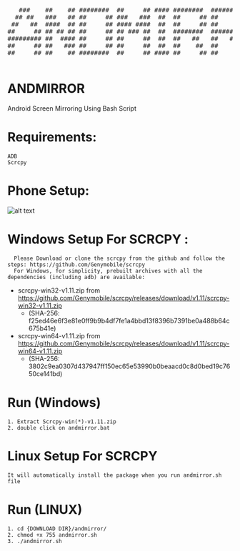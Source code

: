 <pre>
   ###    ##    ## ########  ##     ## #### ########  ########   #######  ########  
  ## ##   ###   ## ##     ## ###   ###  ##  ##     ## ##     ## ##     ## ##     ## 
 ##   ##  ####  ## ##     ## #### ####  ##  ##     ## ##     ## ##     ## ##     ## 
##     ## ## ## ## ##     ## ## ### ##  ##  ########  ########  ##     ## ########  
######### ##  #### ##     ## ##     ##  ##  ##   ##   ##   ##   ##     ## ##   ##  
##     ## ##   ### ##     ## ##     ##  ##  ##    ##  ##    ##  ##     ## ##    ##  
##     ## ##    ## ########  ##     ## #### ##     ## ##     ##  #######  ##     ## 
  
</pre>



# ANDMIRROR
Android Screen Mirroring Using Bash Script

# Requirements:
    ADB
    Scrcpy
 
 
 # Phone Setup:
 ![alt text](https://drive.google.com/uc?id=1oJv0BHcNXAY_fXAbN8rvVWlg5rjrSs8N)


# Windows Setup For SCRCPY :
      Please Download or clone the scrcpy from the github and follow the steps: https://github.com/Genymobile/scrcpy
      For Windows, for simplicity, prebuilt archives with all the dependencies (including adb) are available:
   * scrcpy-win32-v1.11.zip from https://github.com/Genymobile/scrcpy/releases/download/v1.11/scrcpy-win32-v1.11.zip
      * (SHA-256: f25ed46e6f3e81e0ff9b9b4df7fe1a4bbd13f8396b7391be0a488b64c675b41e)
   * scrcpy-win64-v1.11.zip from https://github.com/Genymobile/scrcpy/releases/download/v1.11/scrcpy-win64-v1.11.zip
      * (SHA-256: 3802c9ea0307d437947ff150ec65e53990b0beaacd0c8d0bed19c7650ce141bd)
   

# Run (Windows)
    1. Extract Scrcpy-win(*)-v1.11.zip 
    2. double click on andmirror.bat

 
# Linux Setup For SCRCPY
    It will automatically install the package when you run andmirror.sh file   

 # Run (LINUX)
    1. cd {DOWNLOAD DIR}/andmirror/
    2. chmod +x 755 andmirror.sh
    3. ./andmirror.sh
    
 
